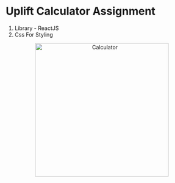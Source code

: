 # Uplift Calculator Assignment

1. Library - ReactJS
2. Css For Styling
<p align="center">
  <img src="UplifCalculator.PNG" width="350" title="Calculator">

</p>
